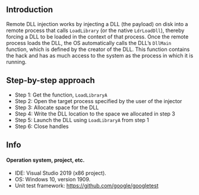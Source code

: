 ## Introduction 

Remote DLL injection works by injecting a DLL (the payload) on disk into a remote process that calls `LoadLibrary` (or the native `LdrLoadDll`), thereby forcing a DLL to be loaded in the context of that process. Once the remote process loads the DLL, the OS automatically calls the DLL’s `DllMain` function, which is defined by the creator of the DLL. This function contains the hack and has as much access to the system as the process in which it is running. 

## Step-by-step approach

- Step 1: Get the function, `LoadLibraryA`
- Step 2: Open the target process specified by the user of the injector
- Step 3: Allocate space for the DLL
- Step 4: Write the DLL location to the space we allocated in step 3
- Step 5: Launch the DLL using `LoadLibraryA` from step 1
- Step 6: Close handles

## Info



#### Operation system, project, etc.

- IDE: Visual Studio 2019 (x86 project).
- OS: Windows 10, version 1909.
- Unit test framework: https://github.com/google/googletest




